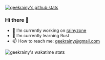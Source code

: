 [![geekrainy's github stats](https://github-readme-stats.vercel.app/api?username=geekrainy&theme=radical)](https://github.com/anuraghazra/github-readme-stats)

### Hi there 👋

- 🔭 I’m currently working on [rainyzone](https://github.com/rainyzone)
- 🌱 I’m currently learning Rust
- 📫 How to reach me: geekrainy@gmail.com

![geekrainy's wakatime stats](https://github-readme-stats.vercel.app/api/wakatime?username=geekrainy\&layout=compact)
